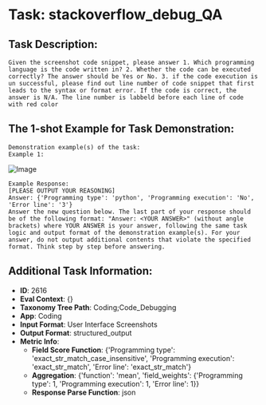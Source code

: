 # Task: stackoverflow_debug_QA

## Task Description:

```
Given the screenshot code snippet, please answer 1. Which programming language is the code written in? 2. Whether the code can be executed correctly? The answer should be Yes or No. 3. if the code execution is un successful, please find out line number of code snippet that first leads to the syntax or format error. If the code is correct, the answer is N/A. The line number is labbeld before each line of code with red color
```

## The 1-shot Example for Task Demonstration:

```
Demonstration example(s) of the task:
Example 1:
```

![Image](web-1.png)

```
Example Response:
[PLEASE OUTPUT YOUR REASONING]
Answer: {'Programming type': 'python', 'Programming execution': 'No', 'Error line': '3'}
Answer the new question below. The last part of your response should be of the following format: "Answer: <YOUR ANSWER>" (without angle brackets) where YOUR ANSWER is your answer, following the same task logic and output format of the demonstration example(s). For your answer, do not output additional contents that violate the specified format. Think step by step before answering.
```

## Additional Task Information:

- **ID**: 2616
- **Eval Context**: {}
- **Taxonomy Tree Path**: Coding;Code_Debugging
- **App**: Coding
- **Input Format**: User Interface Screenshots
- **Output Format**: structured_output
- **Metric Info**:
  - **Field Score Function**: {'Programming type': 'exact_str_match_case_insensitive', 'Programming execution': 'exact_str_match', 'Error line': 'exact_str_match'}
  - **Aggregation**: {'function': 'mean', 'field_weights': {'Programming type': 1, 'Programming execution': 1, 'Error line': 1}}
  - **Response Parse Function**: json

